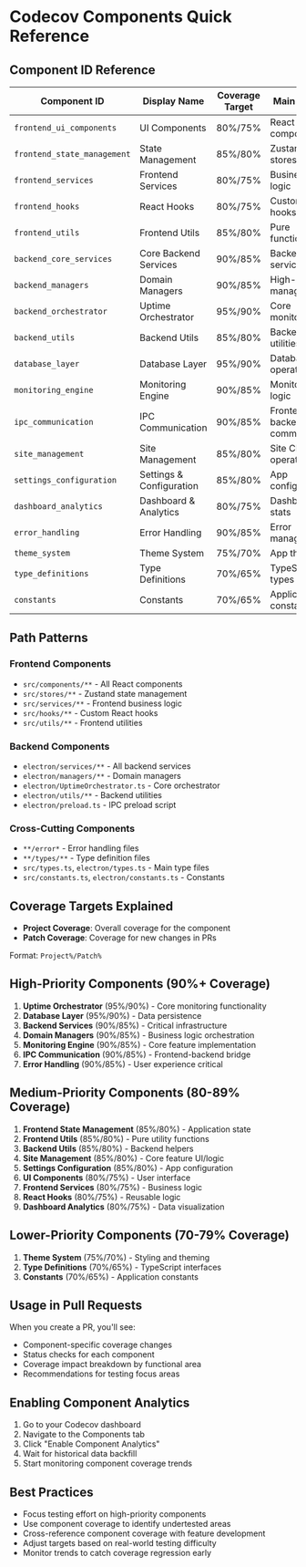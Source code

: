 # Codecov Components Quick Reference

## Component ID Reference

| Component ID | Display Name | Coverage Target | Main Focus |
|-------------|-------------|----------------|------------|
| `frontend_ui_components` | UI Components | 80%/75% | React components |
| `frontend_state_management` | State Management | 85%/80% | Zustand stores |
| `frontend_services` | Frontend Services | 80%/75% | Business logic |
| `frontend_hooks` | React Hooks | 80%/75% | Custom hooks |
| `frontend_utils` | Frontend Utils | 85%/80% | Pure functions |
| `backend_core_services` | Core Backend Services | 90%/85% | Backend services |
| `backend_managers` | Domain Managers | 90%/85% | High-level managers |
| `backend_orchestrator` | Uptime Orchestrator | 95%/90% | Core monitoring |
| `backend_utils` | Backend Utils | 85%/80% | Backend utilities |
| `database_layer` | Database Layer | 95%/90% | Database operations |
| `monitoring_engine` | Monitoring Engine | 90%/85% | Monitoring logic |
| `ipc_communication` | IPC Communication | 90%/85% | Frontend-backend comm |
| `site_management` | Site Management | 85%/80% | Site CRUD operations |
| `settings_configuration` | Settings & Configuration | 85%/80% | App configuration |
| `dashboard_analytics` | Dashboard & Analytics | 80%/75% | Dashboard & stats |
| `error_handling` | Error Handling | 90%/85% | Error management |
| `theme_system` | Theme System | 75%/70% | App theming |
| `type_definitions` | Type Definitions | 70%/65% | TypeScript types |
| `constants` | Constants | 70%/65% | Application constants |

## Path Patterns

### Frontend Components

- `src/components/**` - All React components
- `src/stores/**` - Zustand state management
- `src/services/**` - Frontend business logic
- `src/hooks/**` - Custom React hooks
- `src/utils/**` - Frontend utilities

### Backend Components

- `electron/services/**` - All backend services
- `electron/managers/**` - Domain managers
- `electron/UptimeOrchestrator.ts` - Core orchestrator
- `electron/utils/**` - Backend utilities
- `electron/preload.ts` - IPC preload script

### Cross-Cutting Components

- `**/error*` - Error handling files
- `**/types/**` - Type definition files
- `src/types.ts`, `electron/types.ts` - Main type files
- `src/constants.ts`, `electron/constants.ts` - Constants

## Coverage Targets Explained

- **Project Coverage**: Overall coverage for the component
- **Patch Coverage**: Coverage for new changes in PRs

Format: `Project%/Patch%`

## High-Priority Components (90%+ Coverage)

1. **Uptime Orchestrator** (95%/90%) - Core monitoring functionality
2. **Database Layer** (95%/90%) - Data persistence
3. **Backend Services** (90%/85%) - Critical infrastructure
4. **Domain Managers** (90%/85%) - Business logic orchestration
5. **Monitoring Engine** (90%/85%) - Core feature implementation
6. **IPC Communication** (90%/85%) - Frontend-backend bridge
7. **Error Handling** (90%/85%) - User experience critical

## Medium-Priority Components (80-89% Coverage)

1. **Frontend State Management** (85%/80%) - Application state
2. **Frontend Utils** (85%/80%) - Pure utility functions
3. **Backend Utils** (85%/80%) - Backend helpers
4. **Site Management** (85%/80%) - Core feature UI/logic
5. **Settings Configuration** (85%/80%) - App configuration
6. **UI Components** (80%/75%) - User interface
7. **Frontend Services** (80%/75%) - Business logic
8. **React Hooks** (80%/75%) - Reusable logic
9. **Dashboard Analytics** (80%/75%) - Data visualization

## Lower-Priority Components (70-79% Coverage)

1. **Theme System** (75%/70%) - Styling and theming
2. **Type Definitions** (70%/65%) - TypeScript interfaces
3. **Constants** (70%/65%) - Application constants

## Usage in Pull Requests

When you create a PR, you'll see:

- Component-specific coverage changes
- Status checks for each component
- Coverage impact breakdown by functional area
- Recommendations for testing focus areas

## Enabling Component Analytics

1. Go to your Codecov dashboard
2. Navigate to the Components tab
3. Click "Enable Component Analytics"
4. Wait for historical data backfill
5. Start monitoring component coverage trends

## Best Practices

- Focus testing effort on high-priority components
- Use component coverage to identify undertested areas
- Cross-reference component coverage with feature development
- Adjust targets based on real-world testing difficulty
- Monitor trends to catch coverage regression early
